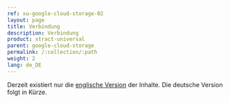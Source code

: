 ```yaml
---
ref: xu-google-cloud-storage-02
layout: page
title: Verbindung
description: Verbindung
product: xtract-universal
parent: google-cloud-storage
permalink: /:collection/:path
weight: 2
lang: de_DE
---
```

Derzeit existiert nur die [englische Version](https://help.theobald-software.com/en/xtract-universal/xu-destinations/google-cloud-storage/connection) der Inhalte. Die deutsche Version folgt in Kürze. 
